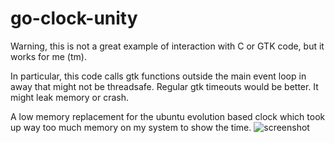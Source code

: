 go-clock-unity
==============

Warning, this is not a great example of interaction with C or GTK code, but it works for me (tm).

In particular, this code calls gtk functions outside the main event loop in away that might not be
threadsafe. Regular gtk timeouts would be better. It might leak memory or crash.

A low memory replacement for the ubuntu evolution based clock which took up way too much memory on
my system to show the time.
![screenshot](https://raw.githubusercontent.com/shanemhansen/go-clock-unity/screenshots/goclock.png)

